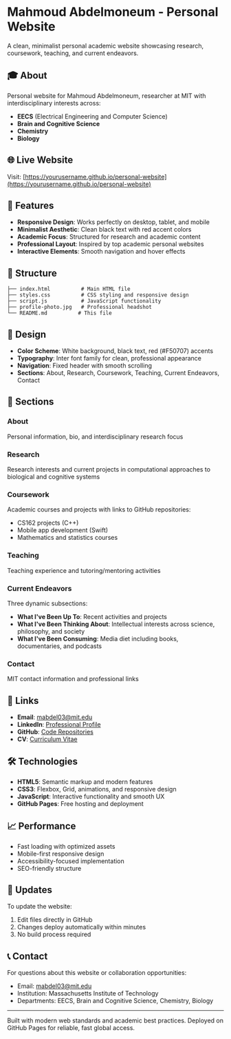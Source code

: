 # Mahmoud Abdelmoneum - Personal Website

A clean, minimalist personal academic website showcasing research, coursework, teaching, and current endeavors.

## 🎓 About

Personal website for Mahmoud Abdelmoneum, researcher at MIT with interdisciplinary interests across:
- **EECS** (Electrical Engineering and Computer Science)
- **Brain and Cognitive Science**
- **Chemistry**
- **Biology**

## 🌐 Live Website

Visit: [https://yourusername.github.io/personal-website](https://yourusername.github.io/personal-website)

## 🚀 Features

- **Responsive Design**: Works perfectly on desktop, tablet, and mobile
- **Minimalist Aesthetic**: Clean black text with red accent colors
- **Academic Focus**: Structured for research and academic content
- **Professional Layout**: Inspired by top academic personal websites
- **Interactive Elements**: Smooth navigation and hover effects

## 📁 Structure

```
├── index.html          # Main HTML file
├── styles.css          # CSS styling and responsive design
├── script.js           # JavaScript functionality
├── profile-photo.jpg   # Professional headshot
└── README.md          # This file
```

## 🎨 Design

- **Color Scheme**: White background, black text, red (#F50707) accents
- **Typography**: Inter font family for clean, professional appearance
- **Navigation**: Fixed header with smooth scrolling
- **Sections**: About, Research, Coursework, Teaching, Current Endeavors, Contact

## 📱 Sections

### About
Personal information, bio, and interdisciplinary research focus

### Research
Research interests and current projects in computational approaches to biological and cognitive systems

### Coursework
Academic courses and projects with links to GitHub repositories:
- CS162 projects (C++)
- Mobile app development (Swift)
- Mathematics and statistics courses

### Teaching
Teaching experience and tutoring/mentoring activities

### Current Endeavors
Three dynamic subsections:
- **What I've Been Up To**: Recent activities and projects
- **What I've Been Thinking About**: Intellectual interests across science, philosophy, and society
- **What I've Been Consuming**: Media diet including books, documentaries, and podcasts

### Contact
MIT contact information and professional links

## 🔗 Links

- **Email**: mabdel03@mit.edu
- **LinkedIn**: [Professional Profile](https://www.linkedin.com/in/mahmoud-abdelmoneum-49b589187/)
- **GitHub**: [Code Repositories](https://github.com/Mabdel-03)
- **CV**: [Curriculum Vitae](https://drive.google.com/file/d/1wP1GTiiMdcDNB0h-v924xeZlx3aXhNKO/view?usp=sharing)

## 🛠️ Technologies

- **HTML5**: Semantic markup and modern features
- **CSS3**: Flexbox, Grid, animations, and responsive design
- **JavaScript**: Interactive functionality and smooth UX
- **GitHub Pages**: Free hosting and deployment

## 📈 Performance

- Fast loading with optimized assets
- Mobile-first responsive design
- Accessibility-focused implementation
- SEO-friendly structure

## 🔄 Updates

To update the website:
1. Edit files directly in GitHub
2. Changes deploy automatically within minutes
3. No build process required

## 📞 Contact

For questions about this website or collaboration opportunities:
- Email: mabdel03@mit.edu
- Institution: Massachusetts Institute of Technology
- Departments: EECS, Brain and Cognitive Science, Chemistry, Biology

---

Built with modern web standards and academic best practices. Deployed on GitHub Pages for reliable, fast global access.